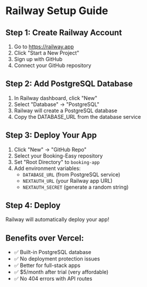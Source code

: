 # Railway Setup Guide

## Step 1: Create Railway Account
1. Go to https://railway.app
2. Click "Start a New Project"
3. Sign up with GitHub
4. Connect your GitHub repository

## Step 2: Add PostgreSQL Database
1. In Railway dashboard, click "New"
2. Select "Database" → "PostgreSQL"
3. Railway will create a PostgreSQL database
4. Copy the DATABASE_URL from the database service

## Step 3: Deploy Your App
1. Click "New" → "GitHub Repo"
2. Select your Booking-Easy repository
3. Set "Root Directory" to `booking-app`
4. Add environment variables:
   - `DATABASE_URL` (from PostgreSQL service)
   - `NEXTAUTH_URL` (your Railway app URL)
   - `NEXTAUTH_SECRET` (generate a random string)

## Step 4: Deploy
Railway will automatically deploy your app!

## Benefits over Vercel:
- ✅ Built-in PostgreSQL database
- ✅ No deployment protection issues
- ✅ Better for full-stack apps
- ✅ $5/month after trial (very affordable)
- ✅ No 404 errors with API routes
